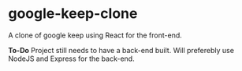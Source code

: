 # google-keep-clone
A clone of google keep using React for the front-end.

**To-Do**
Project still needs to have a back-end built. Will preferebly
use NodeJS and Express for the back-end.
